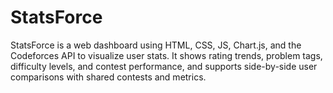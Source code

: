 # StatsForce
StatsForce is a web dashboard using HTML, CSS, JS, Chart.js, and the Codeforces API to visualize user stats. It shows rating trends, problem tags, difficulty levels, and contest performance, and supports side-by-side user comparisons with shared contests and metrics.
